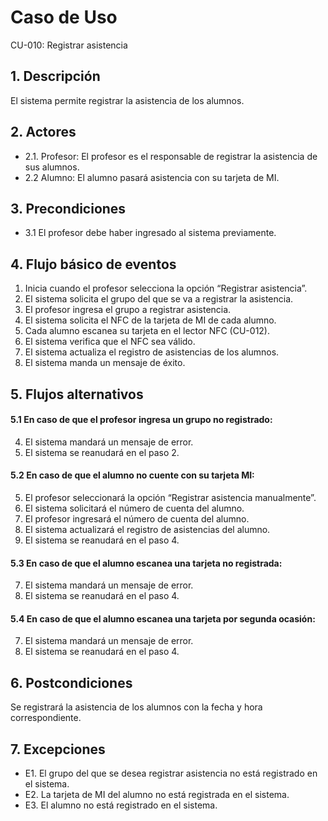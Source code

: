 # Caso de Uso
CU-010: Registrar asistencia

## 1. Descripción
El sistema permite registrar la asistencia de los alumnos.

## 2. Actores
- 2.1. Profesor: El profesor es el responsable de registrar la asistencia de sus alumnos.
- 2.2 Alumno: El alumno pasará asistencia con su tarjeta de MI.

## 3. Precondiciones
- 3.1 El profesor debe haber ingresado al sistema previamente.

## 4. Flujo básico de eventos
1. Inicia cuando el profesor selecciona la opción “Registrar asistencia”.
2. El sistema solicita el grupo del que se va a registrar la asistencia.
3. El profesor ingresa el grupo a registrar asistencia.
4. El sistema solicita el NFC de la tarjeta de MI de cada alumno.
5. Cada alumno escanea su tarjeta en el lector NFC (CU-012).
6. El sistema verifica que el NFC sea válido.
7. El sistema actualiza el registro de asistencias de los alumnos.
8. El sistema manda un mensaje de éxito.

## 5. Flujos alternativos
#### 5.1 En caso de que el profesor ingresa un grupo no registrado:
4. El sistema mandará un mensaje de error.
5. El sistema se reanudará en el paso 2.
#### 5.2 En caso de que el alumno no cuente con su tarjeta MI:
5. El profesor seleccionará la opción “Registrar asistencia manualmente”.
6. El sistema solicitará el número de cuenta del alumno.
7. El profesor ingresará el número de cuenta del alumno.
8. El sistema actualizará el registro de asistencias del alumno.
9. El sistema se reanudará en el paso 4.
#### 5.3 En caso de que el alumno escanea una tarjeta no registrada:
7. El sistema mandará un mensaje de error.
8. El sistema se reanudará en el paso 4.
#### 5.4 En caso de que el alumno escanea una tarjeta por segunda ocasión:
7. El sistema mandará un mensaje de error.
8. El sistema se reanudará en el paso 4.

## 6. Postcondiciones
Se registrará la asistencia de los alumnos con la fecha y hora correspondiente.

## 7. Excepciones
- E1. El grupo del que se desea registrar asistencia no está registrado en el sistema.
- E2. La tarjeta de MI del alumno no está registrada en el sistema.
- E3. El alumno no está registrado en el sistema.

